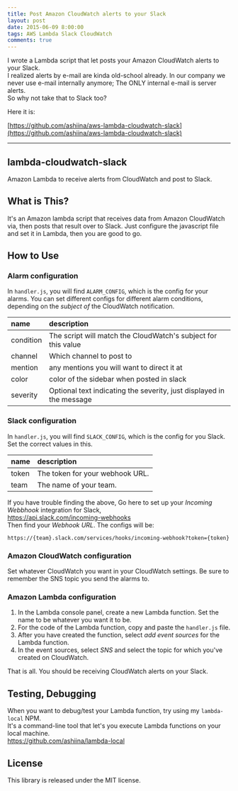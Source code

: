 ```yaml
---
title: Post Amazon CloudWatch alerts to your Slack
layout: post
date: 2015-06-09 8:00:00
tags: AWS Lambda Slack CloudWatch
comments: true
---
```


I wrote a Lambda script that let posts your Amazon CloudWatch alerts to your Slack.  
I realized alerts by e-mail are kinda old-school already. In our company we never use e-mail internally anymore; The ONLY internal e-mail is server alerts.  
So why not take that to Slack too?  

Here it is:  

[https://github.com/ashiina/aws-lambda-cloudwatch-slack](https://github.com/ashiina/aws-lambda-cloudwatch-slack)

---  


## lambda-cloudwatch-slack
Amazon Lambda to receive alerts from CloudWatch and post to Slack.

## What is This? 
It's an Amazon lambda script that receives data from Amazon CloudWatch via, then posts that result over to Slack. 
Just configure the javascript file and set it in Lambda, then you are good to go.

## How to Use
### Alarm configuration
In `handler.js`, you will find `ALARM_CONFIG`, which is the config for your alarms. 
You can set different configs for different alarm conditions, depending on the 
*subject of* the CloudWatch notification.

| name | description |  
|:-----------|:------------|  
| condition | The script will match the CloudWatch's subject for this value |   
| channel | Which channel to post to |  
| mention | any mentions you will want to direct it at |  
| color | color of the sidebar when posted in slack |   
| severity | Optional text indicating the severity, just displayed in the message |  

### Slack configuration
In `handler.js`, you will find `SLACK_CONFIG`, which is the config for you Slack.
Set the correct values in this.

| name | description |   
|:-----------|:------------|    
| token | The token for your webhook URL. |     
| team | The name of your team. |   

If you have trouble finding the above, 
Go here to set up your *Incoming Webbhook* integration for Slack,  
https://api.slack.com/incoming-webhooks  
Then find your *Webhook URL*. The configs will be:  
```
https://{team}.slack.com/services/hooks/incoming-webhook?token={token}
```

### Amazon CloudWatch configuration
Set whatever CloudWatch you want in your CloudWatch settings. 
Be sure to remember the SNS topic you send the alarms to.

### Amazon Lambda configuration
1. In the Lambda console panel, create a new Lambda function. Set the name to be whatever you want it to be. 
2. For the code of the Lambda function, copy and paste the `handler.js` file. 
3. After you have created the function, select *add event sources* for the Lambda function. 
4. In the event sources, select *SNS* and select the topic for which you've created on CloudWatch. 

That is all. You should be receiving CloudWatch alerts on your Slack.

## Testing, Debugging
When you want to debug/test your Lambda function, try using my `lambda-local` NPM.  
It's a command-line tool that let's you execute Lambda functions on your local machine.   
https://github.com/ashiina/lambda-local  

## License
This library is released under the MIT license.





